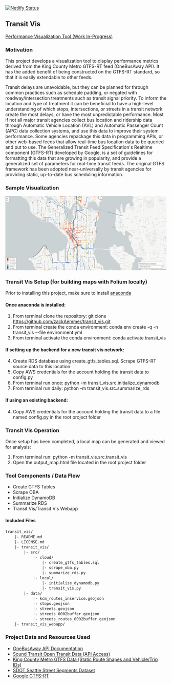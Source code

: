 [![Netlify Status](https://api.netlify.com/api/v1/badges/7fa6c3e9-4631-46f1-b0ce-284d63a032be/deploy-status)](https://app.netlify.com/sites/boring-almeida-a309db/deploys)

## Transit Vis
[Performance Visualization Tool (Work In-Progress)](https://www.transitvis.com)

### Motivation
This project develops a visualization tool to display performance metrics derived from the King County Metro GTFS-RT feed (OneBusAway API). It has the added benefit of being constructed on the GTFS-RT standard, so that it is easily extendable to other feeds.

Transit delays are unavoidable, but they can be planned for through common practices such as schedule padding, or negated with roadway/intersection treatments such as transit signal priority. To inform the location and type of treatment it can be beneficial to have a high-level understanding of which stops, intersections, or streets in a transit network create the most delays, or have the most unpredictable performance. Most if not all major transit agencies collect bus location and ridership data through Automatic Vehicle Location (AVL) and Automatic Passenger Count (APC) data collection systems, and use this data to improve their system performance. Some agencies repackage this data in programming APIs, or other web-based feeds that allow real-time bus location data to be queried and put to use. The Generalized Transit Feed Specification's Realtime component (GTFS-RT) developed by Google, is a set of guidelines for formatting this data that are growing in popularity, and provide a generalized set of parameters for real-time transit feeds. The original GTFS framework has been adopted near-universally by transit agencies for providing static, up-to-date bus scheduling information.

### Sample Visualization
![Screenshot of Visualization Map with Speed Data](transit_vis_webapp/public/thumbnail.JPG?raw=true "Example of Tool Output")

### Transit Vis Setup (for building maps with Folium locally)
Prior to installing this project, make sure to install [anaconda](https://anaconda.org/)

#### Once anaconda is installed:
1. From terminal clone the repository: git clone https://github.com/zackAemmer/transit_vis.git
2. From terminal create the conda environment: conda env create -q -n transit_vis --file environment.yml
3. From terminal activate the conda environment: conda activate transit_vis

#### If setting up the backend for a new transit vis network:
4. Create RDS database using create_gtfs_tables.sql. Scrape GTFS-RT source data to this location  
5. Copy AWS credentials for the account holding the transit data to config.py
6. From terminal run once: python -m transit_vis.src.initialize_dynamodb
7. From terminal run daily: python -m transit_vis.src.summarize_rds

#### If using an existing backend:
4. Copy AWS credentials for the account holding the transit data to a file named config.py in the root project folder

### Transit Vis Operation
Once setup has been completed, a local map can be generated and viewed for analysis:
1. From terminal run: python -m transit_vis.src.transit_vis
2. Open the output_map.html file located in the root project folder

### Tool Components / Data Flow
* Create GTFS Tables
* Scrape OBA
* Initialize DynamoDB
* Summarize RDS
* Transit Vis/Transit Vis Webapp

#### Included Files
```
transit_vis/
    |- README.md
    |- LICENSE.md
    |- transit_vis/
        |- src/
            |- cloud/
                |- create_gtfs_tables.sql
                |- scrape_oba.py
                |- summarize_rds.py
            |- local/
                |- initialize_dynamodb.py
                |- transit_vis.py
        |- data/
            |- kcm_routes_inservice.geojson
            |- stops.geojson
            |- streets.geojson
            |- streets_0002buffer.geojson
            |- streets_routes_0002buffer.geojson
    |- transit_vis_webapp/
```

### Project Data and Resources Used
* [OneBusAway API Documentation](http://developer.onebusaway.org/modules/onebusaway-application-modules/current/api/where/index.html)
* [Sound Transit Open Transit Data (API Access)](https://www.soundtransit.org/help-contacts/business-information/open-transit-data-otd)
* [King County Metro GTFS Data (Static Route Shapes and Vehicle/Trip IDs)](http://metro.kingcounty.gov/gtfs/)
* [SDOT Seattle Street Segments Dataset](https://data-seattlecitygis.opendata.arcgis.com/datasets/seattle-streets)
* [Google GTFS-RT](https://github.com/google/transit/tree/master/gtfs-realtime/spec/en)